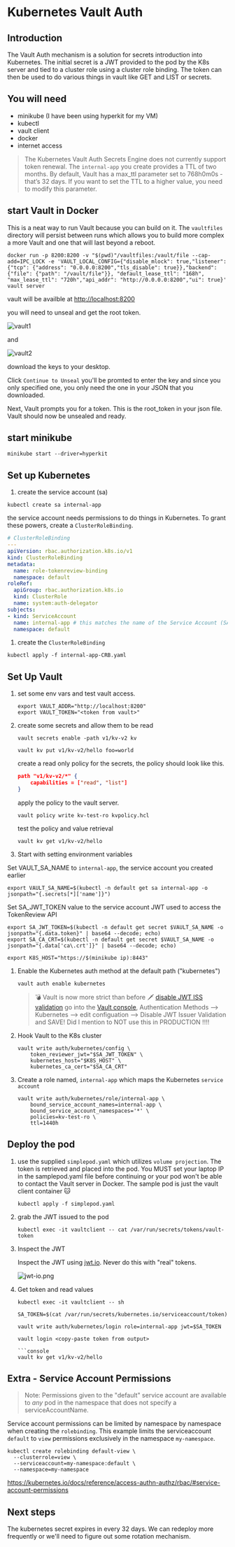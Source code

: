 # Kubernetes Vault Auth

## Introduction

The Vault Auth mechanism is a solution for secrets introduction into Kubernetes. The initial secret is a JWT provided to the pod by the K8s server and tied to a cluster role using a cluster role binding. The token can then be used to do various things in vault like GET and LIST or secrets.

## You will need

* minikube (I have been using hyperkit for my VM)
* kubectl
* vault client
* docker
* internet access

> The Kubernetes Vault Auth Secrets Engine does not currently support token renewal. The `internal-app` you create provides a TTL of two months.
> By default, Vault has a max_ttl parameter set to 768h0m0s - that’s 32 days. If you want to set the TTL to a higher value, you need to modify this parameter.

## start Vault in Docker

This is a neat way to run Vault because you can build on it. The `vaultfiles` directory will persist between runs which allows you to build more complex a more Vault and one that will last beyond a reboot.

```console
docker run -p 8200:8200 -v "$(pwd)"/vaultfiles:/vault/file --cap-add=IPC_LOCK -e 'VAULT_LOCAL_CONFIG={"disable_mlock": true,"listener": {"tcp": {"address": "0.0.0.0:8200","tls_disable": true}},"backend": {"file": {"path": "/vault/file"}}, "default_lease_ttl": "168h", "max_lease_ttl": "720h","api_addr": "http://0.0.0.0:8200","ui": true}' vault server
```

vault will be availble at [http://localhost:8200](http://localhost:8200)

you will need to unseal and get the root token.

![vault1](./imgs/vault1.png)

and

![vault2](./imgs/vault2.png)

download the keys to your desktop.

Click `Continue to Unseal` you'll be promted to enter the key and since you only specified one, you only need the one in your JSON that you downloaded.

Next, Vault prompts you for a token. This is the root_token in your json file. Vault should now be unsealed and ready.

## start minikube

```console
minikube start --driver=hyperkit
```

## Set up Kubernetes

1. create the service account (sa)

```console
kubectl create sa internal-app
```

the service account needs permissions to do things in Kubernetes. To grant these powers, create a `ClusterRoleBinding`.

```yaml
# ClusterRoleBinding
---
apiVersion: rbac.authorization.k8s.io/v1
kind: ClusterRoleBinding
metadata:
  name: role-tokenreview-binding
  namespace: default
roleRef:
  apiGroup: rbac.authorization.k8s.io
  kind: ClusterRole
  name: system:auth-delegator
subjects:
- kind: ServiceAccount
  name: internal-app # this matches the name of the Service Account (SA)
  namespace: default
```

1. create the `ClusterRoleBinding`

```console
kubectl apply -f internal-app-CRB.yaml
```

## Set Up Vault

1. set some env vars and test vault access.

    ```console
    export VAULT_ADDR="http://localhost:8200"
    export VAULT_TOKEN="<token from vault>"
    ```

1. create some secrets and allow them to be read

    ```console
    vault secrets enable -path v1/kv-v2 kv
    ```

    ```console
    vault kv put v1/kv-v2/hello foo=world
    ```

    create a read only policy for the secrets, the policy should look like this.

    ```json
    path "v1/kv-v2/*" {
        capabilities = ["read", "list"]
    }
    ```

    apply the policy to the vault server.

    ```console
    vault policy write kv-test-ro kvpolicy.hcl
    ```

    test the policy and value retrieval

    ```console
    vault kv get v1/kv-v2/hello
    ```

1. Start with setting environment variables

Set VAULT_SA_NAME to `internal-app`, the service account you created earlier

```console
export VAULT_SA_NAME=$(kubectl -n default get sa internal-app -o jsonpath="{.secrets[*]['name']}")
```

Set SA_JWT_TOKEN value to the service account JWT used to access the TokenReview API

```console
export SA_JWT_TOKEN=$(kubectl -n default get secret $VAULT_SA_NAME -o jsonpath="{.data.token}" | base64 --decode; echo)
export SA_CA_CRT=$(kubectl -n default get secret $VAULT_SA_NAME -o jsonpath="{.data['ca\.crt']}" | base64 --decode; echo)
```

```console
export K8S_HOST="https://$(minikube ip):8443"
```

1. Enable the Kubernetes auth method at the default path ("kubernetes")

    ```console
    vault auth enable kubernetes
    ```

    > 💣 Vault is now more strict than before 🗡️ [disable JWT ISS validation](https://medium.com/pareture/hashicorp-kubernetes-vault-auth-claim-iss-is-invalid-abdd748c8ad6)
go into the [Vault console](http://localhost:8200), Authentication Methods --> Kubernetes -->  edit configuation --> Disable JWT Issuer Validation and SAVE! Did I mention to NOT use this in PRODUCTION !!!!

1. Hook Vault to the K8s cluster

    ```console
    vault write auth/kubernetes/config \
        token_reviewer_jwt="$SA_JWT_TOKEN" \
        kubernetes_host="$K8S_HOST" \
        kubernetes_ca_cert="$SA_CA_CRT"
    ```

1. Create a role named, `internal-app` which maps the Kubernetes `service account`

    ```console
    vault write auth/kubernetes/role/internal-app \
        bound_service_account_names=internal-app \
        bound_service_account_namespaces='*' \
        policies=kv-test-ro \
        ttl=1440h
    ```

## Deploy the pod

1. use the supplied `simplepod.yaml` which utilizes `volume projection`. The token is retrieved and placed into the pod. You MUST set your laptop IP in the samplepod.yaml file before continuing or your pod won't be able to contact the Vault server in Docker. The sample pod is just the vault client container 🐱

    ```console
    kubectl apply -f simplepod.yaml
    ```

1. grab the JWT issued to the pod

    ```console
    kubectl exec -it vaultclient -- cat /var/run/secrets/tokens/vault-token
    ```

1. Inspect the JWT

    Inspect the JWT using [jwt.io](https://jwt.io). Never do this with "real" tokens.

    ![jwt-io.png](./imgs/jwt-io.png)

1. Get token and read values

    ```console
    kubectl exec -it vaultclient -- sh
    ```

    ```console
    SA_TOKEN=$(cat /var/run/secrets/kubernetes.io/serviceaccount/token)
    ```

    ```console
    vault write auth/kubernetes/login role=internal-app jwt=$SA_TOKEN
    ```

    ```console
    vault login <copy-paste token from output> 

    ```console
    vault kv get v1/kv-v2/hello
    ```

## Extra - Service Account Permissions

> Note: Permissions given to the "default" service account are available to _any_ pod in the namespace that does not specify a serviceAccountName.

Service account permissions can be limited by namespace by namespace when creating the `rolebinding`. This example limits the serviceaccount `default` to `view` permissions exclusively in the namespace `my-namespace`.

```shell
kubectl create rolebinding default-view \
  --clusterrole=view \
  --serviceaccount=my-namespace:default \
  --namespace=my-namespace
```

https://kubernetes.io/docs/reference/access-authn-authz/rbac/#service-account-permissions

## Next steps

The kubernetes secret expires in every 32 days. We can redeploy more frequently or we'll need to figure out some rotation mechanism.
